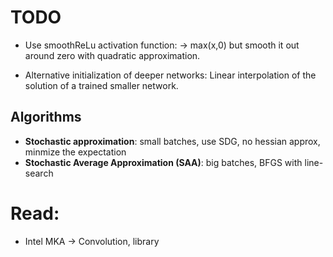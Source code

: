 # TODO

* Use smoothReLu activation function:
  -> max(x,0) but smooth it out around zero with quadratic approximation.

* Alternative initialization of deeper networks: Linear interpolation of the solution of a trained smaller network. 


## Algorithms
* **Stochastic approximation**: small batches, use SDG, no hessian approx, minmize the expectation 
* **Stochastic Average Approximation (SAA)**: big batches, BFGS with line-search

# Read:
- Intel MKA -> Convolution, library

